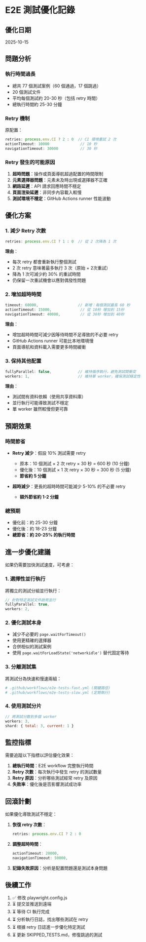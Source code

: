 # E2E 測試優化記錄

## 優化日期
2025-10-15

## 問題分析

### 執行時間過長
- 總共 77 個測試案例（60 個通過，17 個跳過）
- 20 個測試文件
- 平均每個測試約 20-30 秒（包括 retry 時間）
- 總執行時間約 25-30 分鐘

### Retry 機制
原配置：
```javascript
retries: process.env.CI ? 2 : 0  // CI 環境重試 2 次
actionTimeout: 10000              // 10 秒
navigationTimeout: 30000          // 30 秒
```

### Retry 發生的可能原因
1. **超時問題**：操作或頁面導航超過配置的時間限制
2. **元素選擇器問題**：元素未及時出現或選擇器不正確
3. **網路延遲**：API 請求回應時間不穩定
4. **頁面渲染延遲**：非同步內容載入較慢
5. **測試環境不穩定**：GitHub Actions runner 性能波動

## 優化方案

### 1. 減少 Retry 次數
```javascript
retries: process.env.CI ? 1 : 0  // 從 2 次降為 1 次
```
**理由**：
- 每次 retry 都會重新執行整個測試
- 2 次 retry 意味著最多執行 3 次（原始 + 2次重試）
- 降為 1 次可減少約 30% 的重試時間
- 仍保留一次重試機會以應對偶發性問題

### 2. 增加超時時間
```javascript
timeout: 60000,                  // 新增：每個測試最長 60 秒
actionTimeout: 15000,             // 從 10秒 增加到 15秒
navigationTimeout: 40000,         // 從 30秒 增加到 40秒
```
**理由**：
- 增加超時時間可減少因等待時間不足導致的不必要 retry
- GitHub Actions runner 可能比本地環境慢
- 頁面導航和資料載入需要更多時間緩衝

### 3. 保持其他配置
```javascript
fullyParallel: false,            // 維持循序執行，避免測試間衝突
workers: 1,                      // 維持單 worker，確保測試穩定性
```
**理由**：
- 測試間有資料依賴（使用共享資料庫）
- 並行執行可能導致測試不穩定
- 單 worker 雖然較慢但更可靠

## 預期效果

### 時間節省
- **Retry 減少**：假設 10% 測試需要 retry
  - 原本：10 個測試 × 2 次 retry × 30 秒 = 600 秒 (10 分鐘)
  - 優化後：10 個測試 × 1 次 retry × 30 秒 = 300 秒 (5 分鐘)
  - **節省約 5 分鐘**

- **超時減少**：更長的超時時間可能減少 5-10% 的不必要 retry
  - **額外節省約 1-2 分鐘**

### 總預期
- 優化前：約 25-30 分鐘
- 優化後：約 18-23 分鐘
- **總節省：約 20-25% 的執行時間**

## 進一步優化建議

如果仍需要加快測試速度，可考慮：

### 1. 選擇性並行執行
將獨立的測試分組並行執行：
```javascript
// 針對特定測試文件啟用並行
fullyParallel: true,
workers: 2,
```

### 2. 優化測試本身
- 減少不必要的 `page.waitForTimeout()`
- 使用更精確的選擇器
- 合併相似的測試案例
- 使用 `page.waitForLoadState('networkidle')` 替代固定等待

### 3. 分離測試集
將測試分為快速和慢速兩組：
```yaml
# .github/workflows/e2e-tests-fast.yml (關鍵路徑)
# .github/workflows/e2e-tests-slow.yml (定期執行)
```

### 4. 使用測試分片
```javascript
// 將測試分散到多個 worker
workers: 3,
shard: { total: 3, current: 1 }
```

## 監控指標

需要追蹤以下指標以評估優化效果：

1. **總執行時間**：E2E workflow 完整執行時間
2. **Retry 次數**：每次執行中發生 retry 的測試數量
3. **Retry 原因**：分析哪些測試經常 retry 及原因
4. **失敗率**：優化後是否影響測試成功率

## 回滾計劃

如果優化導致測試不穩定：

1. **恢復 retry 次數**：
   ```javascript
   retries: process.env.CI ? 2 : 0
   ```

2. **調整超時時間**：
   ```javascript
   actionTimeout: 20000,
   navigationTimeout: 50000,
   ```

3. **記錄失敗原因**：分析是配置問題還是測試本身問題

## 後續工作

1. ✅ 修改 playwright.config.js
2. ⏳ 提交並推送到遠端
3. ⏳ 等待 CI 執行完成
4. ⏳ 分析執行日誌，找出哪些測試在 retry
5. ⏳ 根據 retry 日誌進一步優化特定測試
6. ⏳ 更新 SKIPPED_TESTS.md，修復跳過的測試
